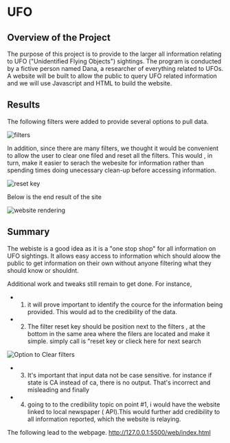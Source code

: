 # UFO

## Overview of the Project

The purpose of this project is to provide to the larger all information relating to UFO ("Unidentified Flying Objects") sightings. The program is conducted by a fictive person named Dana, a researcher of everything related to UFOs. A website will be built to allow the public to query UFO related information and we will use Javascript and HTML to build the website. 

## Results

The following filters were added to provide several options to pull data. 


![filters](https://user-images.githubusercontent.com/115424156/232593514-1b1ccc1c-db3d-4d8b-8b95-e17f334ebc1e.png)



In addition, since there are many filters, we thought it would be convenient to allow the user to clear one filed and reset all the filters. This would , in turn, make it easier to serach the webesite for information rather than spending times doing unecessary clean-up before accessing information. 

![reset key](https://user-images.githubusercontent.com/115424156/232594119-ed246fa4-8133-468c-9753-3ec91e975420.png)


Below is the end result of the site

![website rendering](https://user-images.githubusercontent.com/115424156/232594327-7e43c896-347f-4199-846d-03aa9ce40512.png)



## Summary

The webiste is a good idea as it is a "one stop shop" for all information on UFO sightings. It allows easy access to information which should aloow the public to get information on their own without anyone filtering what they should know or shouldnt. 

Additional work and tweaks still remain to get done.  For instance, 

 + 1. it will prove important to identify the cource for the information being provided. This would ad to the credibility of the data. 

 + 2. The filter reset key should be position next to the filters , at the bottom in the same area where the filers are located and make it simple. simply call is "reset key or clieck here for next search

![Option to Clear filters ](https://user-images.githubusercontent.com/115424156/232597549-0fda1778-ad14-4875-9c56-ab00db16af3e.png)


+ 3. It's important that input data not be case sensitive. for instance if state is CA instead of ca, there is no output. That's incorrect and misleading and finally 

+ 4. going to to the credibility topic on point #1, i would have the website linked to local newspaper ( API).This would further add credibility to all information reported, which the website is relaying.

The following lead to the webpage.
http://127.0.0.1:5500/web/index.html


